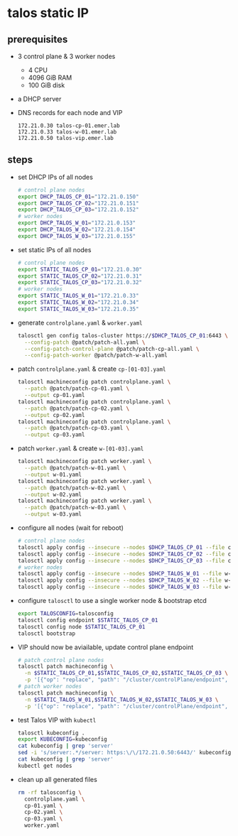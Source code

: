 # talos static IP

## prerequisites

- 3 control plane & 3 worker nodes
  - 4 CPU
  - 4096 GiB RAM
  - 100 GiB disk
- a DHCP server
- DNS records for each node and VIP


  ```
  172.21.0.30 talos-cp-01.emer.lab
  172.21.0.33 talos-w-01.emer.lab
  172.21.0.50 talos-vip.emer.lab
  ```

## steps

- set DHCP IPs of all nodes

  ```bash
  # control plane nodes
  export DHCP_TALOS_CP_01="172.21.0.150"
  export DHCP_TALOS_CP_02="172.21.0.151"
  export DHCP_TALOS_CP_03="172.21.0.152"
  # worker nodes
  export DHCP_TALOS_W_01="172.21.0.153"
  export DHCP_TALOS_W_02="172.21.0.154"
  export DHCP_TALOS_W_03="172.21.0.155"
  ```

- set static IPs of all nodes

  ```bash
  # control plane nodes
  export STATIC_TALOS_CP_01="172.21.0.30"
  export STATIC_TALOS_CP_02="172.21.0.31"
  export STATIC_TALOS_CP_03="172.21.0.32"
  # worker nodes
  export STATIC_TALOS_W_01="172.21.0.33"
  export STATIC_TALOS_W_02="172.21.0.34"
  export STATIC_TALOS_W_03="172.21.0.35"
  ```

- generate `controlplane.yaml` & `worker.yaml`

  ```bash
  talosctl gen config talos-cluster https://$DHCP_TALOS_CP_01:6443 \
    --config-patch @patch/patch-all.yaml \
    --config-patch-control-plane @patch/patch-cp-all.yaml \
    --config-patch-worker @patch/patch-w-all.yaml
  ```

- patch `controlplane.yaml` & create `cp-[01-03].yaml`

  ```bash
  talosctl machineconfig patch controlplane.yaml \
    --patch @patch/patch-cp-01.yaml \
    --output cp-01.yaml
  talosctl machineconfig patch controlplane.yaml \
    --patch @patch/patch-cp-02.yaml \
    --output cp-02.yaml
  talosctl machineconfig patch controlplane.yaml \
    --patch @patch/patch-cp-03.yaml \
    --output cp-03.yaml
  ```

- patch `worker.yaml` & create `w-[01-03].yaml`

  ```bash
  talosctl machineconfig patch worker.yaml \
    --patch @patch/patch-w-01.yaml \
    --output w-01.yaml
  talosctl machineconfig patch worker.yaml \
    --patch @patch/patch-w-02.yaml \
    --output w-02.yaml
  talosctl machineconfig patch worker.yaml \
    --patch @patch/patch-w-03.yaml \
    --output w-03.yaml
  ```

- configure all nodes (wait for reboot)

  ```bash
  # control plane nodes
  talosctl apply config --insecure --nodes $DHCP_TALOS_CP_01 --file cp-01.yaml
  talosctl apply config --insecure --nodes $DHCP_TALOS_CP_02 --file cp-02.yaml
  talosctl apply config --insecure --nodes $DHCP_TALOS_CP_03 --file cp-03.yaml
  # worker nodes
  talosctl apply config --insecure --nodes $DHCP_TALOS_W_01 --file w-01.yaml
  talosctl apply config --insecure --nodes $DHCP_TALOS_W_02 --file w-02.yaml
  talosctl apply config --insecure --nodes $DHCP_TALOS_W_03 --file w-03.yaml
  ```

- configure `talosctl` to use a single worker node & bootstrap etcd

  ```bash
  export TALOSCONFIG=talosconfig
  talosctl config endpoint $STATIC_TALOS_CP_01
  talosctl config node $STATIC_TALOS_CP_01
  talosctl bootstrap
  ```

- VIP should now be aviailable, update control plane endpoint

  ```bash
  # patch control plane nodes
  talosctl patch machineconfig \
    -n $STATIC_TALOS_CP_01,$STATIC_TALOS_CP_02,$STATIC_TALOS_CP_03 \
    -p '[{"op": "replace", "path": "/cluster/controlPlane/endpoint", "value": "https://talos-vip.emer.lab:6443"}]'
  # patch worker nodes
  talosctl patch machineconfig \
    -n $STATIC_TALOS_W_01,$STATIC_TALOS_W_02,$STATIC_TALOS_W_03 \
    -p '[{"op": "replace", "path": "/cluster/controlPlane/endpoint", "value": "https://talos-vip.emer.lab:6443"}]'
  ```

- test Talos VIP with `kubectl`

  ```bash
  talosctl kubeconfig .
  export KUBECONFIG=kubeconfig
  cat kubeconfig | grep 'server'
  sed -i 's/server:.*/server: https:\/\/172.21.0.50:6443/' kubeconfig
  cat kubeconfig | grep 'server'
  kubectl get nodes
  ```

- clean up all generated files

  ```bash
  rm -rf talosconfig \
    controlplane.yaml \
    cp-01.yaml \
    cp-02.yaml \
    cp-03.yaml \
    worker.yaml
  ```
